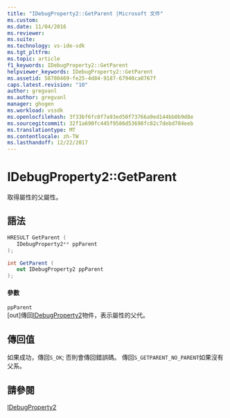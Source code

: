 ```yaml
---
title: "IDebugProperty2::GetParent |Microsoft 文件"
ms.custom: 
ms.date: 11/04/2016
ms.reviewer: 
ms.suite: 
ms.technology: vs-ide-sdk
ms.tgt_pltfrm: 
ms.topic: article
f1_keywords: IDebugProperty2::GetParent
helpviewer_keywords: IDebugProperty2::GetParent
ms.assetid: 58780469-fe25-4d84-9187-67940ca0767f
caps.latest.revision: "10"
author: gregvanl
ms.author: gregvanl
manager: ghogen
ms.workload: vssdk
ms.openlocfilehash: 3f33bf6fc0f7a93ed50f73766a9ed144bb0b9d8e
ms.sourcegitcommit: 32f1a690fc445f9586d53698fc82c7debd784eeb
ms.translationtype: MT
ms.contentlocale: zh-TW
ms.lasthandoff: 12/22/2017
---
```

# <a name="idebugproperty2getparent"></a>IDebugProperty2::GetParent
取得屬性的父屬性。  
  
## <a name="syntax"></a>語法  
  
```cpp  
HRESULT GetParent (   
   IDebugProperty2** ppParent  
);  
```  
  
```csharp  
int GetParent (   
   out IDebugProperty2 ppParent  
);  
```  
  
#### <a name="parameters"></a>參數  
 `ppParent`  
 [out]傳回[IDebugProperty2](../../../extensibility/debugger/reference/idebugproperty2.md)物件，表示屬性的父代。  
  
## <a name="return-value"></a>傳回值  
 如果成功，傳回`S_OK`; 否則會傳回錯誤碼。 傳回`S_GETPARENT_NO_PARENT`如果沒有父系。  
  
## <a name="see-also"></a>請參閱  
 [IDebugProperty2](../../../extensibility/debugger/reference/idebugproperty2.md)